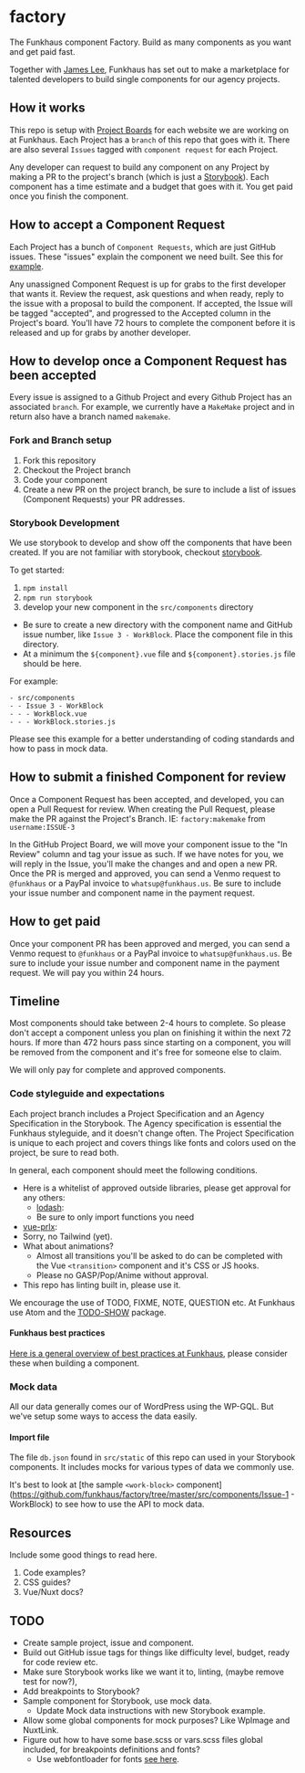 # factory

The Funkhaus component Factory. Build as many components as you want and get paid fast.

Together with [James Lee](https://github.com/uptownhr), Funkhaus has set out to make a marketplace for talented developers to build single components for our agency projects.

## How it works

This repo is setup with [Project Boards](https://github.com/funkhaus/factory/projects) for each website we are working on at Funkhaus. Each Project has a `branch` of this repo that goes with it. There are also several `Issues` tagged with `component request` for each Project.

Any developer can request to build any component on any Project by making a PR to the project's branch (which is just a [Storybook](https://storybook.js.org/)). Each component has a time estimate and a budget that goes with it. You get paid once you finish the component.

## How to accept a Component Request

Each Project has a bunch of `Component Requests`, which are just GitHub issues. These "issues" explain the component we need built. See this for [example](https://github.com/funkhaus/factory/issues/3).

Any unassigned Component Request is up for grabs to the first developer that wants it. Review the request, ask questions and when ready, reply to the issue with a proposal to build the component. If accepted, the Issue will be tagged "accepted", and progressed to the Accepted column in the Project's board. You'll have 72 hours to complete the component before it is released and up for grabs by another developer.

## How to develop once a Component Request has been accepted

Every issue is assigned to a Github Project and every Github Project has an associated `branch`. For example, we currently have a `MakeMake` project and in return also have a branch named `makemake`.

### Fork and Branch setup

1. Fork this repository
2. Checkout the Project branch
3. Code your component
4. Create a new PR on the project branch, be sure to include a list of issues (Component Requests) your PR addresses.

### Storybook Development

We use storybook to develop and show off the components that have been created. If you are not familiar with storybook, checkout [storybook](https://storybook.js.org/).

To get started:

1. `npm install`
2. `npm run storybook`
3. develop your new component in the `src/components` directory

-   Be sure to create a new directory with the component name and GitHub issue number, like `Issue 3 - WorkBlock`. Place the component file in this directory.
-   At a minimum the `${component}.vue` file and `${component}.stories.js` file should be here.

For example:

```
- src/components
- - Issue 3 - WorkBlock
- - - WorkBlock.vue
- - - WorkBlock.stories.js
```

Please see this example for a better understanding of coding standards and how to pass in mock data.

## How to submit a finished Component for review

Once a Component Request has been accepted, and developed, you can open a Pull Request for review. When creating the Pull Request, please make the PR against the Project's Branch. IE: `factory:makemake` from `username:ISSUE-3`

In the GitHub Project Board, we will move your component issue to the "In Review" column and tag your issue as such. If we have notes for you, we will reply in the Issue, you'll make the changes and and open a new PR. Once the PR is merged and approved, you can send a Venmo request to `@funkhaus` or a PayPal invoice to `whatsup@funkhaus.us`. Be sure to include your issue number and component name in the payment request.

## How to get paid

Once your component PR has been approved and merged, you can send a Venmo request to `@funkhaus` or a PayPal invoice to `whatsup@funkhaus.us`. Be sure to include your issue number and component name in the payment request. We will pay you within 24 hours.

## Timeline

Most components should take between 2-4 hours to complete. So please don't accept a component unless you plan on finishing it within the next 72 hours. If more than 472 hours pass since starting on a component, you will be removed from the component and it's free for someone else to claim.

We will only pay for complete and approved components.

### Code styleguide and expectations

Each project branch includes a Project Specification and an Agency Specification in the Storybook. The Agency specification is essential the Funkhaus styleguide, and it doesn't change often. The Project Specification is unique to each project and covers things like fonts and colors used on the project, be sure to read both.

In general, each component should meet the following conditions.

-   Here is a whitelist of approved outside libraries, please get approval for any others:
    -   [lodash](https://lodash.com/):
    -   Be sure to only import functions you need
-   [vue-prlx](http://vue-prlx.surge.sh/):
-   Sorry, no Tailwind (yet).
-   What about animations?
    -   Almost all transitions you'll be asked to do can be completed with the Vue `<transition>` component and it's CSS or JS hooks.
    -   Please no GASP/Pop/Anime without approval.
-   This repo has linting built in, please use it.

We encourage the use of TODO, FIXME, NOTE, QUESTION etc. At Funkhaus use Atom and the [TODO-SHOW](https://atom.io/packages/todo-show) package.

#### Funkhaus best practices

[Here is a general overview of best practices at Funkhaus](https://docs.google.com/presentation/d/1xMqvylzoIwpEgwFEpXI8it_HGo7BUGrt8h65E0nvEQo/edit?usp=sharing), please consider these when building a component.

### Mock data

All our data generally comes our of WordPress using the WP-GQL. But we've setup some ways to access the data easily.

#### Import file

The file `db.json` found in `src/static` of this repo can used in your Storybook components. It includes mocks for various types of data we commonly use.

It's best to look at [the sample `<work-block>` component](https://github.com/funkhaus/factory/tree/master/src/components/Issue-1 - WorkBlock) to see how to use the API to mock data.

## Resources

Include some good things to read here.

1.  Code examples?
1.  CSS guides?
1.  Vue/Nuxt docs?

## TODO

-   Create sample project, issue and component.
-   Build out GitHub issue tags for things like difficulty level, budget, ready for code review etc.
-   Make sure Storybook works like we want it to, linting, (maybe remove test for now?),
-   Add breakpoints to Storybook?
-   Sample component for Storybook, use mock data.
    -   Update Mock data instructions with new Storybook example.
-   Allow some global components for mock purposes? Like WpImage and NuxtLink.
-   Figure out how to have some base.scss or vars.scss files global included, for breakpoints definitions and fonts?
    -   Use webfontloader for fonts [see here](https://github.com/typekit/webfontloader).
